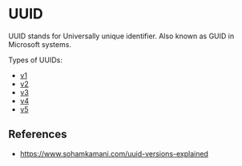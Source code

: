 # UUID

UUID stands for Universally unique identifier. Also known as GUID in Microsoft systems.

Types of UUIDs:

- [v1](/uuid/v1)
- [v2](/uuid/v2)
- [v3](/uuid/v3)
- [v4](/uuid/v4)
- [v5](/uuid/v5)

## References

- https://www.sohamkamani.com/uuid-versions-explained
